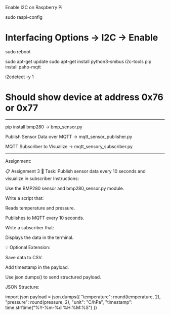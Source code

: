Enable I2C on Raspberry Pi

sudo raspi-config
# Interfacing Options -> I2C -> Enable
sudo reboot


sudo apt-get update
sudo apt-get install python3-smbus i2c-tools
pip install paho-mqtt


i2cdetect -y 1
# Should show device at address 0x76 or 0x77

--------------------------------------------------------------------------

pip install bmp280
-> bmp_sensor.py

Publish Sensor Data over MQTT
-> mqtt_sensor_publisher.py

MQTT Subscriber to Visualize
-> mqtt_sensory_subscriber.py

---------------------------------------------------------------------------

Assignment:

📋 Assignment 3
📌 Task: Publish sensor data every 10 seconds and visualize in subscriber
Instructions:

Use the BMP280 sensor and bmp280_sensor.py module.

Write a script that:

Reads temperature and pressure.

Publishes to MQTT every 10 seconds.

Write a subscriber that:

Displays the data in the terminal.

💡 Optional Extension:

Save data to CSV.

Add timestamp in the payload.

Use json.dumps() to send structured payload.

JSON Structure:

import json
payload = json.dumps({
    "temperature": round(temperature, 2),
    "pressure": round(pressure, 2),
    "unit": "C/hPa",
    "timestamp": time.strftime("%Y-%m-%d %H:%M:%S")
})
